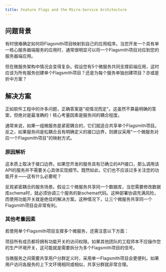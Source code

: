 ```yaml
---
title: Feature Flags and the Micro-Service Architecture
---
```


## 问题背景

有时很难确定如何将Flagsmith项目映射到自己的应用程序。当您开发一个具有单一核心服务器端服务的应用时，通常很明显可以将一个Flagsmith项目对应到您的服务器端应用。

但在微服务架构中情况会变得复杂。假设您有5个微服务共同支撑前端应用，这时应该为所有服务创建单个Flagsmith项目？还是为每个服务单独创建项目？亦或是折中方案？

## 解决方案

正如软件工程中的许多问题，正确答案是"视情况而定"。这虽然不算最明确的答案，但绝对是最准确的！核心考量因素是服务间的耦合程度。

通常来说，如果一组微服务是紧密耦合的，它们就适合共享单个Flagsmith项目。反之，如果服务间是松耦合且有明确定义的接口边界，则建议采用"一个微服务对应一个Flagsmith项目"的映射方式。

### 原因解析

这本质上取决于接口边界。如果您开发的服务具有已确立的API接口，那么调用该API的服务并不需要关心具体实现细节。既然如此，它们也不应该过多关注您的功能开关——这有什么必要呢？

反观紧密耦合的服务场景。假设三个微服务共享同一个数据库，当您需要修改数据库schema时，就必须协调三个服务的新schema代码。这种部署协调充满风险，而使用功能开关就是绝佳的解决方案。这种情况下，让三个微服务共享同一个Flagsmith项目会非常有利。

### 其他考量因素

若使用单个Flagsmith项目支撑多个微服务，还需注意以下方面：

项目所有成员都将拥有功能开关的访问权限。如果其他团队的工程师本不应操作您的生产环境开关，这可能就是需要拆分为多个Flagsmith项目的信号。

当微服务之间需要共享用户分群定义时，采用单一Flagsmith项目会更便利。如果用户访问各服务的上下文环境相同或相似，共享分群就非常合理。